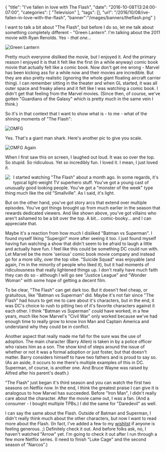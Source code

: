 
{
	"title": "I've fallen in love with The Flash",
	"date": "2016-10-08T13:24:00-07:00",
	"categories": [
		"Television"
	],
	"tags": [],
	"url": "/2016/10/08/ive-fallen-in-love-with-the-flash",
	"banner":"/images/banners/theflash.png"
}

I want to talk a bit about "The Flash", but before I do so, let me talk about something completely different - "Green Lantern". I'm talking about the 2011 movie with Ryan Renolds. Yes - <em>that one...</em>

![Green Lantern](https://static.raymondcamden.com/images/2016/10/gl.jpg )

Pretty much everyone disliked the movie, but I enjoyed it. And the primary reason I enjoyed it is that it felt like the first (in a while anyway) comic book movie that actually felt like a comic book. Now don't get me wrong - Marvel has been kicking ass for a while now and their movies are incredible. But they are also pretty realistic (ignoring the whole giant floating aircraft carrier thing). I can remember sitting in the theater and when GL started, it was all outer space and freaky aliens and it felt like I was watching a comic book. I didn't get that feeling from the Marvel movies. (Since then, of course, we've gotten "Guardians of the Galaxy" which is pretty much in the same vein I think.) 

So it's in that context that I want to show what is - to me - what of the shining moments of "The Flash":

![OMFG](https://static.raymondcamden.com/images/2016/10/ks1.png)

Yes. That's a giant man shark. Here's another pic to give you scale.

![OMFG Again](https://static.raymondcamden.com/images/2016/10/ks2.png)

When I first saw this on screen, I laughed out loud. It was so over the top. So stupid. So ridiculous. Yet so incredibly fun. I loved it. I mean, I just loved it. 

<img src="https://static.raymondcamden.com/images/2016/10/flash1a.jpg" align="left" style="margin-right: 10px; margin-bottom: 10px"> 

I started watching "The Flash" about a month ago. In some regards, it's typical light-weight TV superhero stuff. You've got a young cast of unusually good looking people. You've got a "monster of the week" type thing much like the old "Smallville". As I said, it's light. 

But on the other hand, you've got story arcs that extend over multiple episodes. You've got things brought up from much earlier in the season that rewards dedicated viewers. And like shown above, you've got villains who aren't ashamed to be a bit over the top. A bit... comic-booky... and I can appreciate that. 

Maybe it's a reaction from how much I disliked "Batman vs Superman". I found myself liking "Supergirl" more after seeing it too. I just found myself having fun watching a show that didn't seem to be afraid to laugh a little and actually have fun. I feel like this could be something DC could run with. Let Marvel be the more 'serious' comic book movie company and instead go for a more silly, over the top vibe. "Suicide Squad" was enjoyable (and again, I'm in the minority of people who liked it), but it had moments of ridiculousness 
that really lightened things up. I don't really have much faith they can do so - although I will go see "Justice League" and "Wonder Woman" with some hope of getting a decent film.

To be clear, "The Flash" can get dark too. But it doesn't feel cheap, or gratuitous, like "Batman vs Superman" did. Maybe it's not fair since "The Flash" had hours to get me to care about it's characters, but in the end, it was DC's choice to rush to pitting two of it's favorite characters against it each other. I think "Batman vs Superman" *could* have worked, in a few years, much like how Marvel's "Civil War" only worked because we've had enough time to really grow to know Iron Man and Captain America and understand why they could be in conflict.

Another aspect that really made me fall for the sure was the use of adoption. The main character (Barry Allen) is taken in by a police officer who raises him as a son. The show kind of steps around the issue of whether or not it was a formal adoption or just foster, but that doesn't matter. Barry considers himself to have two fathers and is proud to say so. (As an aside, it occurs to me there's multiple examples of this in DC. Superman, of course, is another one. And Bruce Wayne was raised by Alfred after his parent's death.)

"The Flash" just began it's third season and you can watch the first two seasons on Netflix now. In the end, I think the greatest praise I can give it is analogous to how Marvel has succeeded. Before "Iron Man", I didn't really care about the character. After the movie came out, I was a fan. (And a consumer - I bought multiple TPBs.) I did the same for "Daredevil" as well. 

I can say the same about the Flash. Outside of Batman and Superman, I didn't really think much about the other characters, but now I want to read more about the Flash.  (In fact, I've added a few to my [wishlist](http://www.amazon.com/gp/registry/wishlist/2TCL1D08EZEYE/ref=cm_wl_rlist_go_v?) if anyone is feeling generous. ;) Definitely check it out. And before folks ask, no, I haven't watched "Arrow" yet. I'm going to check it out after I run through a few more Netflix series. (I need to finish "Luke Cage" and the second season of "Narcos".)